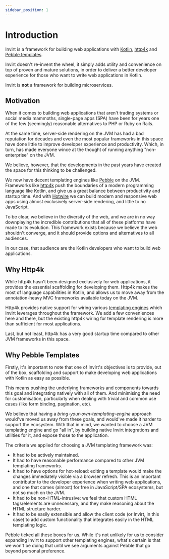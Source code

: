 ```yaml
---
sidebar_position: 1
---
```


# Introduction
Invirt is a framework for building web applications with [Kotlin](https://kotlinlang.org/), [http4k](https://www.http4k.org/)
and [Pebble templates](https://pebbletemplates.io/).

Invirt doesn't re-invent the wheel, it simply adds utility and convenience
on top of proven and mature solutions, in order to deliver a better developer experience
for those who want to write web applications in Kotlin.

Invirt is **not** a framework for building microservices.

## Motivation
When it comes to building web applications that aren't trading systems or social media mammoths,
single-page apps (SPA) have been for years one of the few (seemingly) reasonable alternatives
to PHP or Ruby on Rails.

At the same time, server-side rendering on the JVM has had a bad reputation for decades and even the most
popular frameworks in this space have done little to improve developer experience and productivity.
Which, in turn, has made everyone wince at the thought of running anything "non-enterprise" on the JVM.

We believe, however, that the developments in the past years have created the space for
this thinking to be challenged.

We now have decent templating engines like [Pebble](https://pebbletemplates.io/) on the JVM. Frameworks like [http4k](https://www.http4k.org/) push the
boundaries of a modern programming language like Kotlin, and give us a great balance
between productivity and startup time. And with [Hotwire](https://hotwired.dev/)
we can build modern and responsive web apps using almost exclusively server-side rendering, and little
to no JavaScript.

To be clear, we believe in the diversity of the web, and we are in no way downplaying the incredible
contributions that all of these platforms have made to its evolution.
This framework exists because we believe the web shouldn't converge, and it should provide options and
alternatives to all audiences.

In our case, that audience are the Kotlin developers who want to build web applications.

## Why Http4k
While http4k hasn't been designed exclusively for web applications, it provides
the essential scaffolding for developing them. Http4k makes the most of language capabilities
in Kotlin, and allows us to move away from the annotation-heavy MVC frameworks available
today on the JVM.

Http4k provides native support for wiring various [templating engines](https://www.http4k.org/guide/reference/templating/)
which Invirt leverages throughout the framework. We add a few conveniences here and there,
but the existing http4k wiring for template rendering is more than sufficient for most applications.

Last, but not least, http4k has a very good startup time compared to other JVM frameworks
in this space.

## Why Pebble Templates
Firstly, it's important to note that one of Invirt's objectives is to provide, out of the box,
scaffolding and support to make developing web applications with Kotlin as easy as possible.

This means pushing the underlying frameworks and components towards this goal and integrating
natively with all of them. And minimising the need for customisation, particularly when dealing
with trivial and common use cases (like form binding, pagination, etc).

We believe that having a _bring-your-own-templating-engine_ approach would've moved us away from these
goals, and would've made it harder to support the ecosystem. With that in mind, we wanted to choose a
JVM templating engine and go "all in", by building native Invirt integrations and utilities for it,
and expose those to the application.

The criteria we applied for choosing a JVM templating framework was:
 * It had to be actively maintained.
 * It had to have reasonable performance compared to other JVM templating frameworks.
 * It had to have options for hot-reload: editing a template would make the changes immediately visible via a browser refresh.
  This is an important contributor to the developer experience when writing web applications, and one that comes (almost)
  for free in JavaScript/SPA ecosystems, but not so much on the JVM.
 * It had to be non-HTML-intrusive: we feel that custom HTML tags/elements are unnecessary, and they make reasoning about
the HTML structure harder.
 * It had to be easily extensible and allow the client code (or Invirt, in this case) to add custom functionality
that integrates easily in the HTML templating logic.

Pebble ticked all these boxes for us. While it's not unlikely for us to consider expanding Invirt to support
other templating engines, what's certain is that we won't be doing that until we see arguments against Pebble that
go beyond personal preference.
